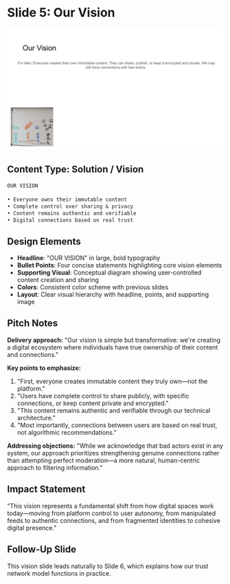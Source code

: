 # Slide 5: Our Vision

![Our Vision](../images/slide5.png)

## Content Type: Solution / Vision

```
OUR VISION

• Everyone owns their immutable content
• Complete control over sharing & privacy
• Content remains authentic and verifiable
• Digital connections based on real trust
```

## Design Elements

- **Headline**: "OUR VISION" in large, bold typography
- **Bullet Points**: Four concise statements highlighting core vision elements
- **Supporting Visual**: Conceptual diagram showing user-controlled content creation and sharing
- **Colors**: Consistent color scheme with previous slides
- **Layout**: Clear visual hierarchy with headline, points, and supporting image

## Pitch Notes

**Delivery approach:**
"Our vision is simple but transformative: we're creating a digital ecosystem where individuals have true ownership of their content and connections."

**Key points to emphasize:**
1. "First, everyone creates immutable content they truly own—not the platform."
2. "Users have complete control to share publicly, with specific connections, or keep content private and encrypted."
3. "This content remains authentic and verifiable through our technical architecture."
4. "Most importantly, connections between users are based on real trust, not algorithmic recommendations."

**Addressing objections:**
"While we acknowledge that bad actors exist in any system, our approach prioritizes strengthening genuine connections rather than attempting perfect moderation—a more natural, human-centric approach to filtering information."

## Impact Statement

"This vision represents a fundamental shift from how digital spaces work today—moving from platform control to user autonomy, from manipulated feeds to authentic connections, and from fragmented identities to cohesive digital presence."

## Follow-Up Slide

This vision slide leads naturally to Slide 6, which explains how our trust network model functions in practice.